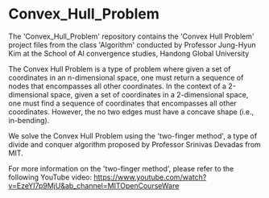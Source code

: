 # Convex_Hull_Problem
The 'Convex_Hull_Problem' repository contains the 'Convex Hull Problem' project files from the class 'Algorithm' conducted by Professor Jung-Hyun Kim at the School of AI convergence studies, Handong Global University

The Convex Hull Problem is a type of problem where given a set of coordinates in an n-dimensional space, one must return a sequence of nodes that encompasses all other coordinates. In the context of a 2-dimensional space, given a set of coordinates in a 2-dimensional space, one must find a sequence of coordinates that encompasses all other coordinates. However, the no two edges must have a concave shape (i.e., in-bending). 

We solve the Convex Hull Problem using the 'two-finger method', a type of divide and conquer algorithm proposed by Professor Srinivas Devadas from MIT. 

For more information on the 'two-finger method', please refer to the following YouTube video: 
https://www.youtube.com/watch?v=EzeYI7p9MjU&ab_channel=MITOpenCourseWare
